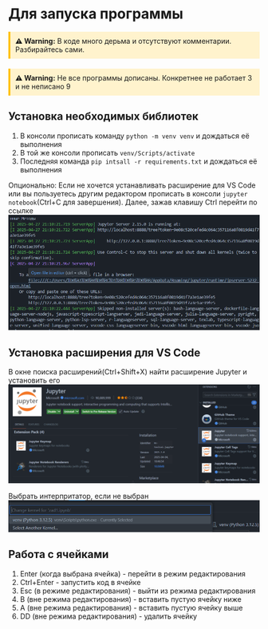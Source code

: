 # Для запуска программы

<div style="background-color: #fff3cd; padding: 10px; border-left: 4px solid #ffc107; margin-bottom: 20px;">
<strong>⚠️ Warning:</strong> В коде много дерьма и отсутствуют комментарии. Разбирайтесь сами. </div>

<div style="background-color: #fff3cd; padding: 10px; border-left: 4px solid #ffc107; margin-bottom: 20px;">
<strong>⚠️ Warning:</strong> Не все программы дописаны. Конкретнее не работает 3 и не неписано 9
</div>

## Установка необходимых библиотек

1) В консоли прописать команду `python -m venv venv` и дождаться её выполнения
2) В той же консоли прописать `venv/Scripts/activate`
3) Последняя команда `pip intsall -r requirements.txt` и дождаться её выполнения 

Опционально: Если не хочется устанавливать расширение для VS Code или вы пользуетесь другим редактором
прописать в консоли `jupyter notebook`(Ctrl+C для завершения). Далее, зажав клавишу Ctrl перейти по ссылке
![Jupyter Notebook](img/jupyter_notebook.png)

## Установка расширения для VS Code

В окне поиска расширений(Ctrl+Shift+X) найти расширение Jupyter и установить его
![Extention](img/vscode_extention.png)

Выбрать интерпритатор, если не выбран
![Interpreter](img/select_inter.png)


## Работа с ячейками 

1) Enter (когда выбрана ячейка) - перейти в режим редактирования
2) Ctrl+Enter - запустить код в ячейке
3) Esc (в режиме редактирования) - выйти из режима редактирования
4) В (вне режима редактирования) - вставить пустую ячейку ниже
5) А (вне режима редактирования) - вставить пустую ячейку выше
6) DD (вне режима редактирования) - удалить ячейку
